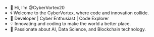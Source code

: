 - 👋 Hi, I’m @CyberVortex20
- 🌀 Welcome to the CyberVortex, where code and innovation collide.
- 🚀 Developer | Cyber Enthusiast | Code Explorer
- 💡 Innovating and coding to make the world a better place.
- 💾 Passionate about AI, Data Science, and Blockchain technology.

<!---
CyberVortex20/CyberVortex20 is a ✨ special ✨ repository because its `README.md` (this file) appears on your GitHub profile.
You can click the Preview link to take a look at your changes.
--->

